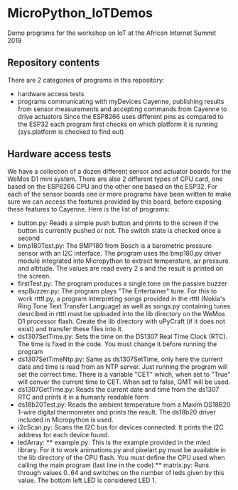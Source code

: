 # MicroPython_IoTDemos
Demo programs for the workshop on IoT at the African Internet Summit 2019
## Repository contents
There are 2 categories of programs in this repository:
* hardware access tests
* programs communicating with myDevices Cayenne, publishing results from sensor measurements and accepting commands from Cayenne to drive actuators
Since the ESP8266 uses different pins as compared to the ESP32 each program first checks on which platform it is running (sys.platform is checked to find out)
## Hardware access tests
We have a collection of a dozen different sensor and actuator boards for the WeMos D1 mini system. There are also 2 different types of CPU card, one based on the ESP8266 CPU and the other one based on the ESP32. For each of the sensor boards one or more programs have been written to make sure we can access the features provided by this board, before exposing these features to Cayenne. Here is the list of programs:
* button.py: Reads a simple push button and prints to the screen if the button is currently pushed or not. The switch state is checked once a second
* bmp180Test.py: The BMP180 from Bosch is a barometric pressure sensor with an I2C interface. The program uses the bmp180.py driver module integrated into Micropython to extract temperature, air pressure and altitude. The values are read every 2 s and the result is printed on the screen.
* firstTest.py: The program produces a single tone on the passive buzzer
* espBuzzer.py: The program plays "The Entertainer" tune. For this to work rtttl.py, a program interpreting songs provided in the rtttl (Nokia's Ring Tone Text Transfer Language) as well as songs.py containing tunes desrcibed in rtttl must be uploaded into the lib directory on the WeMos D1 processor flash. Create the lib directory with uPyCraft (if it does not exist) and transfer these files into it.
* ds1307SetTime.py: Sets the time on the DS1307 Real Time Clock (RTC). The time is fixed in the code. You must change it before running the program
* ds1307SetTimeNtp.py: Same as ds1307SetTime, only here the current date and time is read from an NTP server. Just running the program will set the correct time. There is a variable "CET" which, when set to "True" will conver the current time to CET. When set to false, GMT will be used.
* ds1307GetTime.py: Reads the current date and time from the ds1307 RTC and prints it in a humanly readable form
* ds18b20Test.py: Reads the ambient temperature from a Maxim DS18B20 1-wire digital thermometer and prints the result. The ds18b20 driver included in Micropython is used.
* i2cScan.py: Scans the I2C bus for devices connected. It prints the I2C address for each device found.
* ledArray: 
** example.py: This is the example provided in the mled library. For it to work animations.py and pixelart.py must be available in the lib directory of the CPU flash. You must define the CPU used when calling the main program (last line in the code)
** matrix.py: Runs through values 0..64 and switches on the number of leds given by this value. The bottom left LED is considered LED 1.
